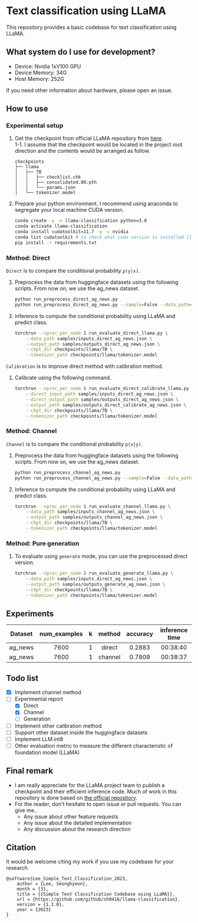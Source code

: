 # Text classification using LLaMA

This repository provides a basic codebase for text classification using LLaMA.

## What system do I use for development?

* Device: Nvidia 1xV100 GPU
* Device Memory: 34G
* Host Memory: 252G

If you need other information about hardware, please open an issue.

## How to use

### Experimental setup

1. Get the checkpoint from official LLaMA repository from [here](https://github.com/facebookresearch/llama).  
    1-1. I assume that the checkpoint would be located in the project root direction and the contents would be arranged as follow.
    ```text
    checkpoints
    ├── llama
    │   ├── 7B
    │   │   ├── checklist.chk
    │   │   ├── consolidated.00.pth
    │   │   └── params.json
    │   └── tokenizer.model
    ```

2. Prepare your python environment. I recommend using anaconda to segregate your local machine CUDA version.
    ```bash
    conda create -y -n llama-classification python=3.8
    conda activate llama-classification
    conda install cudatoolkit=11.7 -y -c nvidia
    conda list cudatoolkit # to check what cuda version is installed (11.7)
    pip install -r requirements.txt
    ```

### Method: Direct

`Direct` is to compare the conditional probability `p(y|x)`.

1. Preprocess the data from huggingface datasets using the following scripts. From now on, we use the ag_news dataset.
    ```bash
    python run_preprocess_direct_ag_news.py
    python run_preprocess_direct_ag_news.py --sample=False --data_path=real/inputs_direct_ag_news.json # Use it for full evaluation
    ```

2. Inference to compute the conditional probability using LLaMA and predict class.
    ```bash
    torchrun --nproc_per_node 1 run_evaluate_direct_llama.py \
        --data_path samples/inputs_direct_ag_news.json \
        --output_path samples/outputs_direct_ag_news.json \
        --ckpt_dir checkpoints/llama/7B \
        --tokenizer_path checkpoints/llama/tokenizer.model
    ```

`Calibration` is to improve direct method with calibration method.

1. Calibrate using the following command.
    ```bash
    torchrun --nproc_per_node 1 run_evaluate_direct_calibrate_llama.py \
        --direct_input_path samples/inputs_direct_ag_news.json \
        --direct_output_path samples/outputs_direct_ag_news.json \
        --output_path samples/outputs_direct_calibrate_ag_news.json \
        --ckpt_dir checkpoints/llama/7B \
        --tokenizer_path checkpoints/llama/tokenizer.model
    ```

### Method: Channel

`Channel` is to compare the conditional probability `p(x|y)`.

1. Preprocess the data from huggingface datasets using the following scripts. From now on, we use the ag_news dataset.
    ```bash
    python run_preprocess_channel_ag_news.py
    python run_preprocess_channel_ag_news.py --sample=False --data_path=real/inputs_channel_ag_news.json # Use it for full evaluation
    ```

2. Inference to compute the conditional probability using LLaMA and predict class.
    ```bash
    torchrun --nproc_per_node 1 run_evaluate_channel_llama.py \
        --data_path samples/inputs_channel_ag_news.json \
        --output_path samples/outputs_channel_ag_news.json \
        --ckpt_dir checkpoints/llama/7B \
        --tokenizer_path checkpoints/llama/tokenizer.model
    ```

### Method: Pure generation

1. To evaluate using `generate` mode, you can use the preprocessed direct version.
    ```bash
    torchrun --nproc_per_node 1 run_evaluate_generate_llama.py \
        --data_path samples/inputs_direct_ag_news.json \
        --output_path samples/outputs_generate_ag_news.json \
        --ckpt_dir checkpoints/llama/7B \
        --tokenizer_path checkpoints/llama/tokenizer.model
    ```

## Experiments

| Dataset | num_examples| k  | method | accuracy | inference time |
|:---:|:---:|:---:|:---:|:---:|:---:|
| ag_news | 7600 | 1 | direct  | 0.2883 | 00:38:40  |
| ag_news | 7600 | 1 | channel | 0.7809 | 00:38:37 |

## Todo list

- [x] Implement channel method
- [ ] Experimental report
  - [x] Direct
  - [x] Channel
  - [ ] Generation
- [ ] Implement other calibration method
- [ ] Support other dataset inside the huggingface datasets
- [ ] Implement LLM.int8
- [ ] Other evaluation metric to measure the different characteristic of foundation model (LLaMA)

## Final remark

- I am really appreciate for the LLaMA project team to publish a checkpoint and their efficient inference code. Much of work in this repository is done based on [the official repository](https://github.com/facebookresearch/llama). 
- For the reader, don't hesitate to open issue or pull requests. You can give me..
  - Any issue about other feature requests
  - Any issue about the detailed implementation
  - Any discussion about the research direction

## Citation

It would be welcome citing my work if you use my codebase for your research.

```
@software{Lee_Simple_Text_Classification_2023,
    author = {Lee, Seonghyeon},
    month = {3},
    title = {{Simple Text Classification Codebase using LLaMA}},
    url = {https://github.com/github/sh0416/llama-classification},
    version = {1.1.0},
    year = {2023}
}
```